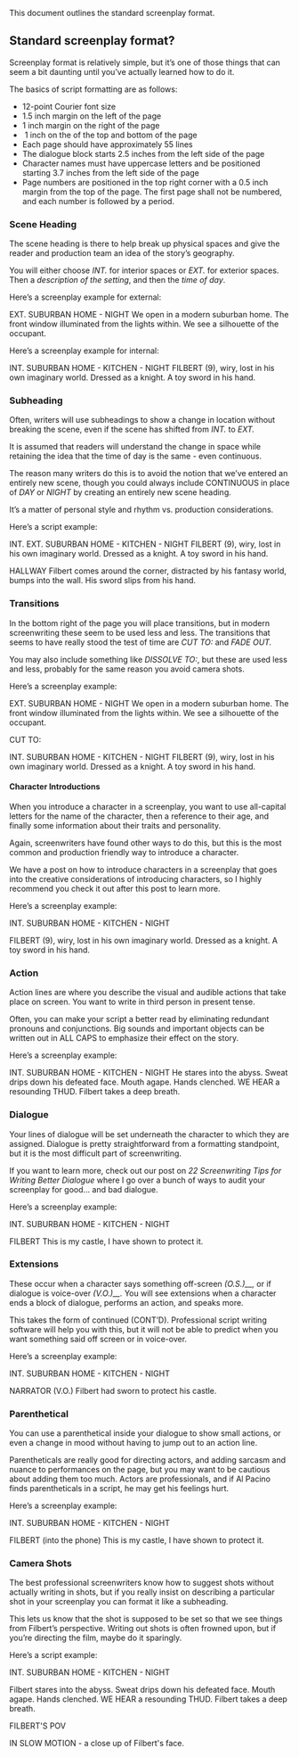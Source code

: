 This document outlines the standard screenplay format.
## Standard screenplay format?
Screenplay format is relatively simple, but it’s one of those things that can seem a bit daunting until you’ve actually learned how to do it.

The basics of script formatting are as follows:

- 12-point Courier font size
- 1.5 inch margin on the left of the page
- 1 inch margin on the right of the page
-  1 inch on the of the top and bottom of the page
- Each page should have approximately 55 lines
- The dialogue block starts 2.5 inches from the left side of the page
- Character names must have uppercase letters and be positioned starting 3.7 inches from the left side of the page
- Page numbers are positioned in the top right corner with a 0.5 inch margin from the top of the page. The first page shall not be numbered, and each number is followed by a period.

### Scene Heading
The scene heading is there to help break up physical spaces and give the reader and production team an idea of the story’s geography.

You will either choose _INT._ for interior spaces or _EXT._ for exterior spaces. Then a _description of the setting_, and then the _time of day_. 

Here’s a screenplay example for external:

EXT. SUBURBAN HOME - NIGHT
We open in a modern suburban home. The front window illuminated from the lights within. We see a silhouette of the occupant.  

Here’s a screenplay example for internal:

INT. SUBURBAN HOME - KITCHEN - NIGHT
FILBERT (9), wiry, lost in his own imaginary world. Dressed as a knight. A toy sword in his hand. 

### Subheading
Often, writers will use subheadings to show a change in location without breaking the scene, even if the scene has shifted from _INT._ to _EXT._  

It is assumed that readers will understand the change in space while retaining the idea that the time of day is the same - even continuous.

The reason many writers do this is to avoid the notion that we’ve entered an entirely new scene, though you could always include CONTINUOUS in place of _DAY_ or _NIGHT_ by creating an entirely new scene heading.

It’s a matter of personal style and rhythm vs. production considerations.
  
Here’s a script example:

INT. EXT. SUBURBAN HOME - KITCHEN - NIGHT
FILBERT (9), wiry, lost in his own imaginary world. Dressed as a knight. A toy sword in his hand. 

HALLWAY
Filbert comes around the corner, distracted by his fantasy world, bumps into the wall. His sword slips from his hand.  

### Transitions
In the bottom right of the page you will place transitions, but in modern screenwriting these seem to be used less and less. The transitions that seems to have really stood the test of time are _CUT TO:_ and _FADE OUT._

You may also include something like _DISSOLVE TO:_, but these are used less and less, probably for the same reason you avoid camera shots.

Here’s a screenplay example:

EXT. SUBURBAN HOME - NIGHT
We open in a modern suburban home. The front window illuminated from the lights within. We see a silhouette of the occupant.  

CUT TO:

INT. SUBURBAN HOME - KITCHEN - NIGHT
FILBERT (9), wiry, lost in his own imaginary world. Dressed as a knight. A toy sword in his hand. 
#### Character Introductions
When you introduce a character in a screenplay, you want to use all-capital letters for the name of the character, then a reference to their age, and finally some information about their traits and personality.

Again, screenwriters have found other ways to do this, but this is the most common and production friendly way to introduce a character. 

We have a post on how to introduce characters in a screenplay that goes into the creative considerations of introducing characters, so I highly recommend you check it out after this post to learn more.

Here’s a screenplay example:

INT. SUBURBAN HOME - KITCHEN - NIGHT

FILBERT (9), wiry, lost in his own imaginary world. Dressed as a knight. A toy sword in his hand. 
### Action
Action lines are where you describe the visual and audible actions that take place on screen. You want to write in third person in present tense.

Often, you can make your script a better read by eliminating redundant pronouns and conjunctions. Big sounds and important objects can be written out in ALL CAPS to emphasize their effect on the story.

Here’s a screenplay example:

INT. SUBURBAN HOME - KITCHEN - NIGHT
He stares into the abyss. Sweat drips down his defeated face. Mouth agape. Hands clenched. WE HEAR a resounding THUD. Filbert takes a deep breath. 
### Dialogue
Your lines of dialogue will be set underneath the character to which they are assigned. Dialogue is pretty straightforward from a formatting standpoint, but it is the most difficult part of screenwriting.

If you want to learn more, check out our post on _22 Screenwriting Tips for Writing Better Dialogue_ where I go over a bunch of ways to audit your screenplay for good… and bad dialogue.

Here’s a screenplay example:

INT. SUBURBAN HOME - KITCHEN - NIGHT

FILBERT
This is my castle, I have shown to protect it.

### Extensions
These occur when a character says something off-screen _(O.S.)__,_ or if dialogue is voice-over _(V.O.)__._ You will see extensions when a character ends a block of dialogue, performs an action, and speaks more.

This takes the form of continued (CONT’D). Professional script writing software will help you with this, but it will not be able to predict when you want something said off screen or in voice-over.

Here’s a screenplay example:

INT. SUBURBAN HOME - KITCHEN - NIGHT

NARRATOR (V.O.)
Filbert had sworn to protect his castle. 

### Parenthetical 
You can use a parenthetical inside your dialogue to show small actions, or even a change in mood without having to jump out to an action line.

Parentheticals are really good for directing actors, and adding sarcasm and nuance to performances on the page, but you may want to be cautious about adding them too much. Actors are professionals, and if Al Pacino finds parentheticals in a script, he may get his feelings hurt.

Here’s a screenplay example:

INT. SUBURBAN HOME - KITCHEN - NIGHT

FILBERT
(into the phone)
This is my castle, I have shown to protect it.
### Camera Shots
The best professional screenwriters know how to suggest shots without actually writing in shots, but if you really insist on describing a particular shot in your screenplay you can format it like a subheading.

This lets us know that the shot is supposed to be set so that we see things from Filbert’s perspective. Writing out shots is often frowned upon, but if you’re directing the film, maybe do it sparingly.

Here’s a script example:

INT. SUBURBAN HOME - KITCHEN - NIGHT

Filbert stares into the abyss. Sweat drips down his defeated face. Mouth agape. Hands clenched. WE HEAR a resounding THUD. Filbert takes a deep breath. 

FILBERT'S POV

IN SLOW MOTION - a close up of Filbert's face. 